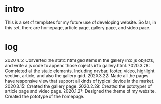 # intro
This is a set of templates for my future use of developing website. So far, in this set, there are homepage, article page, gallery page, and video page.


# log
2020.4.5: Converted the static html grid items in the gallery into js objects, and write a js code to append those objects into gallery.html.
2020.3.28: Completed all the static elements. Including navbar, footer, video, highlight section, article, and also the gallery grid.
2020.3.22: Made all the pages have responsive view that support all kinds of typical device in the market.
2020.3.15: Created the gallery page.
2020.2.29: Created the pototypes of article page and video page.
2020.1.27: Designed the theme of my website. Created the pototype of the homepage.
